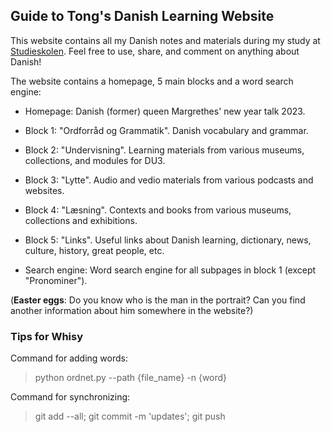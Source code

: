 Guide to Tong's Danish Learning Website
---

This website contains all my Danish notes and materials during my study at [Studieskolen](https://www.studieskolen.dk/). Feel free to use, share, and comment on anything about Danish!

The website contains a homepage, 5 main blocks and a word search engine:

- Homepage: Danish (former) queen Margrethes' new year talk 2023.

- Block 1: "Ordforråd og Grammatik". Danish vocabulary and grammar.

- Block 2: "Undervisning". Learning materials from various museums, collections, and modules for DU3.

- Block 3: "Lytte". Audio and vedio materials from various podcasts and websites.

- Block 4: "Læsning". Contexts and books from various museums, collections and exhibitions.

- Block 5: "Links". Useful links about Danish learning, dictionary, news, culture, history, great people, etc.

- Search engine: Word search engine for all subpages in block 1 (except "Pronominer").

(**Easter eggs**: Do you know who is the man in the portrait? Can you find another information about him somewhere in the website?)

### Tips for Whisy

Command for adding words: 
>python ordnet.py --path {file_name} -n {word}

Command for synchronizing:
>git add --all;
>git commit -m 'updates';
>git push